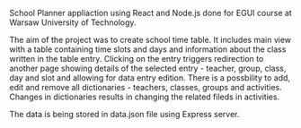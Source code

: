 School Planner appliaction using React and Node.js done for EGUI course at Warsaw University of Technology.

The aim of the project was to create school time table. It includes main view with a table containing time slots and days and information about the class written in the table entry. Clicking on the entry triggers redirection to another page showing details of the selected entry - teacher, group, class, day and slot and allowing for data entry edition. There is a possbility to add, edit and remove all dictionaries - teachers, classes, groups and activities.
Changes in dictionaries results in changing the related fileds in activities.

The data is being stored in data.json file using Express server.
